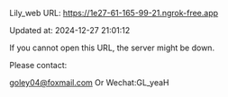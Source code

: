 Lily_web URL: https://1e27-61-165-99-21.ngrok-free.app

Updated at: 2024-12-27 21:01:12

If you cannot open this URL, the server might be down.

Please contact: 

goley04@foxmail.com Or Wechat:GL_yeaH